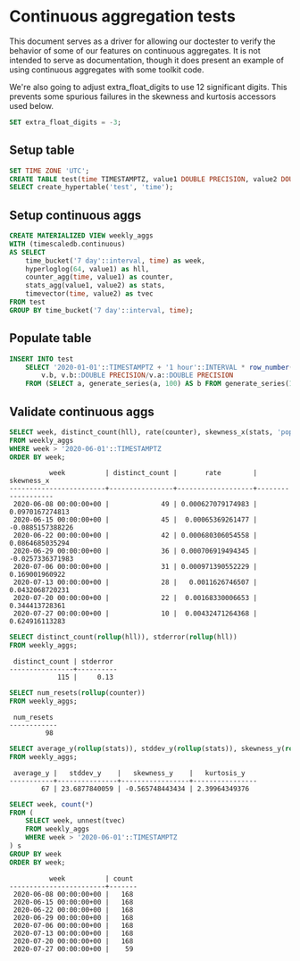 # Continuous aggregation tests

This document serves as a driver for allowing our doctester to verify the behavior of some of our features on continuous aggregates.  It is not intended to serve as documentation, though it does present an example of using continuous aggregates with some toolkit code.

We're also going to adjust extra_float_digits to use 12 significant digits.  This prevents some spurious failures in the skewness and kurtosis accessors used below.
```SQL ,non-transactional,ignore-output
SET extra_float_digits = -3;
```

## Setup table
```SQL ,non-transactional,ignore-output
SET TIME ZONE 'UTC';
CREATE TABLE test(time TIMESTAMPTZ, value1 DOUBLE PRECISION, value2 DOUBLE PRECISION);
SELECT create_hypertable('test', 'time');
```

## Setup continuous aggs
```SQL ,non-transactional,ignore-output
CREATE MATERIALIZED VIEW weekly_aggs
WITH (timescaledb.continuous)
AS SELECT
    time_bucket('7 day'::interval, time) as week,
    hyperloglog(64, value1) as hll,
    counter_agg(time, value1) as counter,
    stats_agg(value1, value2) as stats,
    timevector(time, value2) as tvec
FROM test
GROUP BY time_bucket('7 day'::interval, time);
```

## Populate table

```SQL ,non-transactional,ignore-output
INSERT INTO test
    SELECT '2020-01-01'::TIMESTAMPTZ + '1 hour'::INTERVAL * row_number() OVER (),
        v.b, v.b::DOUBLE PRECISION/v.a::DOUBLE PRECISION
    FROM (SELECT a, generate_series(a, 100) AS b FROM generate_series(1, 100) a) v;
```

## Validate continuous aggs

```SQL
SELECT week, distinct_count(hll), rate(counter), skewness_x(stats, 'population')
FROM weekly_aggs
WHERE week > '2020-06-01'::TIMESTAMPTZ
ORDER BY week;
```

```output
          week          | distinct_count |       rate        |    skewness_x
------------------------+----------------+-------------------+-------------------
 2020-06-08 00:00:00+00 |             49 | 0.000627079174983 |  0.0970167274813
 2020-06-15 00:00:00+00 |             45 |  0.00065369261477 | -0.0885157388226
 2020-06-22 00:00:00+00 |             42 | 0.000680306054558 |  0.0864685035294
 2020-06-29 00:00:00+00 |             36 | 0.000706919494345 | -0.0257336371983
 2020-07-06 00:00:00+00 |             31 | 0.000971390552229 |   0.169001960922
 2020-07-13 00:00:00+00 |             28 |   0.0011626746507 |  0.0432068720231
 2020-07-20 00:00:00+00 |             22 |  0.00168330006653 |   0.344413728361
 2020-07-27 00:00:00+00 |             10 |  0.00432471264368 |   0.624916113283
```

```SQL
SELECT distinct_count(rollup(hll)), stderror(rollup(hll))
FROM weekly_aggs;
```

```output
 distinct_count | stderror
----------------+----------
            115 |     0.13
```

```SQL
SELECT num_resets(rollup(counter))
FROM weekly_aggs;
```

```output
 num_resets
------------
         98
```

```SQL
SELECT average_y(rollup(stats)), stddev_y(rollup(stats)), skewness_y(rollup(stats), 'population'), kurtosis_y(rollup(stats), 'population')
FROM weekly_aggs;
```

```output
 average_y |   stddev_y    |   skewness_y    |   kurtosis_y
-----------+---------------+-----------------+----------------
        67 | 23.6877840059 | -0.565748443434 | 2.39964349376
```

```SQL
SELECT week, count(*)
FROM (
    SELECT week, unnest(tvec)
    FROM weekly_aggs
    WHERE week > '2020-06-01'::TIMESTAMPTZ
) s
GROUP BY week
ORDER BY week;
```
```output
          week          | count 
------------------------+-------
 2020-06-08 00:00:00+00 |   168
 2020-06-15 00:00:00+00 |   168
 2020-06-22 00:00:00+00 |   168
 2020-06-29 00:00:00+00 |   168
 2020-07-06 00:00:00+00 |   168
 2020-07-13 00:00:00+00 |   168
 2020-07-20 00:00:00+00 |   168
 2020-07-27 00:00:00+00 |    59
```

